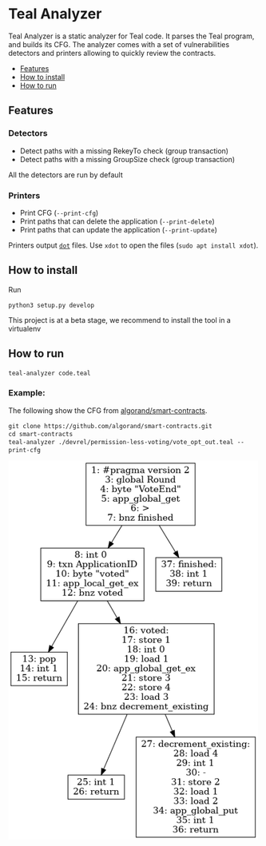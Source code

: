 # Teal Analyzer
Teal Analyzer is a static analyzer for Teal code. It parses the Teal program, and builds its CFG. The analyzer comes with a set of vulnerabilities detectors and printers allowing to quickly review the contracts.

- [Features](#features)
- [How to install](#how-to-install)
- [How to run](#how-to-run)

## Features
### Detectors
- Detect paths with a missing RekeyTo check (group transaction) 
- Detect paths with a missing GroupSize check (group transaction) 

All the detectors are run by default

### Printers 
- Print CFG (`--print-cfg`)
- Print paths that can delete the application (`--print-delete`)
- Print paths that can update the application (`--print-update`)

Printers output [`dot`](https://graphviz.org/) files.
Use `xdot` to open the files  (`sudo apt install xdot`).

## How to install
Run
```
python3 setup.py develop
```

This project is at a beta stage, we recommend to install the tool in a virtualenv

## How to run
```
teal-analyzer code.teal
```

### Example:
The following show the CFG from [algorand/smart-contracts](https://github.com/algorand/smart-contracts.git).
```
git clone https://github.com/algorand/smart-contracts.git
cd smart-contracts
teal-analyzer ./devrel/permission-less-voting/vote_opt_out.teal --print-cfg
```

<img src="./examples/vote_opt_out.png" alt="Example" width="500"/>

